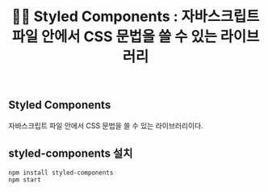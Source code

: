 # <div align="center">🧚🏻 Styled Components : 자바스크립트 파일 안에서 CSS 문법을 쓸 수 있는 라이브러리</div>

<br>

## Styled Components

자바스크립트 파일 안에서 CSS 문법을 쓸 수 있는 라이브러리이다.

## styled-components 설치

```bash
npm install styled-components
npm start
```
